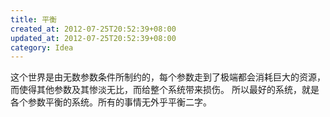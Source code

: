 ```yaml
---
title: 平衡
created_at: 2012-07-25T20:52:39+08:00
updated_at: 2012-07-25T20:52:39+08:00
category: Idea
---
```


这个世界是由无数参数条件所制约的，每个参数走到了极端都会消耗巨大的资源，而使得其他参数及其惨淡无比，而给整个系统带来损伤。
所以最好的系统，就是各个参数平衡的系统。所有的事情无外乎平衡二字。
